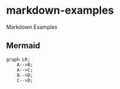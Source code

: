 # markdown-examples
Markdown Examples

## Mermaid

```mermaid
graph LR;
    A-->B;
    A-->C;
    B-->D;
    C-->D;
```
